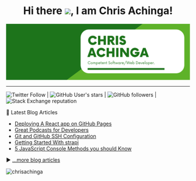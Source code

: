 <h1 align="center">
Hi there <img src="https://raw.githubusercontent.com/MartinHeinz/MartinHeinz/master/wave.gif" width="30px">, I am Chris Achinga!
</h1>

![chris-achinga](cover.png)

<hr />

![Twitter Follow](https://img.shields.io/twitter/follow/achinga_chris?style=social) | ![GitHub User's stars](https://img.shields.io/github/stars/ChrisAchinga?style=social) | ![GitHub followers](https://img.shields.io/github/followers/ChrisAchinga?style=social) | ![Stack Exchange reputation](https://img.shields.io/stackexchange/stackoverflow/r/11450095)

📘 Latest Blog Articles

<!-- BLOG-POST-LIST:START -->
- [Deploying A React app on GitHub Pages](https://chrisdevcode.hashnode.dev/github-pages-with-react)
- [Great Podcasts for Developers](https://chrisdevcode.hashnode.dev/great-podcasts-for-developers)
- [Git and GitHub SSH Configuration](https://chrisdevcode.hashnode.dev/git-and-github-ssh-configuration)
- [Getting Started With strapi](https://chrisdevcode.hashnode.dev/getting-started-with-strapi)
- [5 JavaScript Console Methods you should Know](https://chrisdevcode.hashnode.dev/5-javascript-console-methods-you-should-know)
<!-- BLOG-POST-LIST:END -->

▶ [...more blog articles](https://chrisdevcode.hashnode.dev/)

<p><img align="center" src="https://github-readme-streak-stats.herokuapp.com/?user=chrisachinga&" alt="chrisachinga" /></p>
